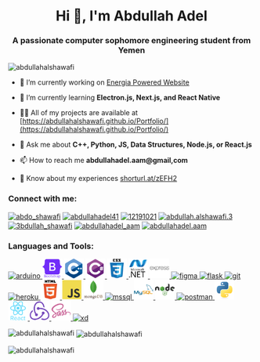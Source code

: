 <h1 align="center">Hi 👋, I'm Abdullah Adel</h1>
<h3 align="center">A passionate computer sophomore engineering student from Yemen</h3>

<p align="left"> <img src="https://komarev.com/ghpvc/?username=abdullahalshawafi&label=Profile%20views&color=0e75b6&style=flat" alt="abdullahalshawafi" /> </p>

- 🔭 I’m currently working on [Energia Powered Website](https://github.com/EnergiaPowered/official-website)

- 🌱 I’m currently learning **Electron.js, Next.js, and React Native**

- 👨‍💻 All of my projects are available at [https://abdullahalshawafi.github.io/Portfolio/](https://abdullahalshawafi.github.io/Portfolio/)

- 💬 Ask me about **C++, Python, JS, Data Structures, Node.js, or React.js**

- 📫 How to reach me **abdullahadel.aam@gmail,com**

- 📄 Know about my experiences [shorturl.at/zEFH2](shorturl.at/zEFH2)

<h3 align="left">Connect with me:</h3>
<p align="left">
<a href="https://twitter.com/abdo_shawafi" target="blank"><img align="center" src="https://cdn.jsdelivr.net/npm/simple-icons@3.0.1/icons/twitter.svg" alt="abdo_shawafi" height="30" width="40" /></a>
<a href="https://linkedin.com/in/abdullahadel41" target="blank"><img align="center" src="https://cdn.jsdelivr.net/npm/simple-icons@3.0.1/icons/linkedin.svg" alt="abdullahadel41" height="30" width="40" /></a>
<a href="https://stackoverflow.com/users/12191021" target="blank"><img align="center" src="https://cdn.jsdelivr.net/npm/simple-icons@3.0.1/icons/stackoverflow.svg" alt="12191021" height="30" width="40" /></a>
<a href="https://fb.com/abdullah.alshawafi.3" target="blank"><img align="center" src="https://cdn.jsdelivr.net/npm/simple-icons@3.0.1/icons/facebook.svg" alt="abdullah.alshawafi.3" height="30" width="40" /></a>
<a href="https://instagram.com/3bdullah_shawafi" target="blank"><img align="center" src="https://cdn.jsdelivr.net/npm/simple-icons@3.0.1/icons/instagram.svg" alt="3bdullah_shawafi" height="30" width="40" /></a>
<a href="https://www.hackerrank.com/abdullahadel_aam" target="blank"><img align="center" src="https://cdn.jsdelivr.net/npm/simple-icons@3.0.1/icons/hackerrank.svg" alt="abdullahadel_aam" height="30" width="40" /></a>
<a href="https://codeforces.com/profile/abdullahadel.aam" target="blank"><img align="center" src="https://cdn.jsdelivr.net/npm/simple-icons@3.0.1/icons/codeforces.svg" alt="abdullahadel.aam" height="30" width="40" /></a>
</p>

<h3 align="left">Languages and Tools:</h3>
<p align="left"> <a href="https://www.arduino.cc/" target="_blank"> <img src="https://cdn.worldvectorlogo.com/logos/arduino-1.svg" alt="arduino" width="40" height="40"/> </a> <a href="https://getbootstrap.com" target="_blank"> <img src="https://raw.githubusercontent.com/devicons/devicon/master/icons/bootstrap/bootstrap-plain-wordmark.svg" alt="bootstrap" width="40" height="40"/> </a> <a href="https://www.w3schools.com/cpp/" target="_blank"> <img src="https://raw.githubusercontent.com/devicons/devicon/master/icons/cplusplus/cplusplus-original.svg" alt="cplusplus" width="40" height="40"/> </a> <a href="https://www.w3schools.com/cs/" target="_blank"> <img src="https://raw.githubusercontent.com/devicons/devicon/master/icons/csharp/csharp-original.svg" alt="csharp" width="40" height="40"/> </a> <a href="https://www.w3schools.com/css/" target="_blank"> <img src="https://raw.githubusercontent.com/devicons/devicon/master/icons/css3/css3-original-wordmark.svg" alt="css3" width="40" height="40"/> </a> <a href="https://dotnet.microsoft.com/" target="_blank"> <img src="https://raw.githubusercontent.com/devicons/devicon/master/icons/dot-net/dot-net-original-wordmark.svg" alt="dotnet" width="40" height="40"/> </a> <a href="https://expressjs.com" target="_blank"> <img src="https://raw.githubusercontent.com/devicons/devicon/master/icons/express/express-original-wordmark.svg" alt="express" width="40" height="40"/> </a> <a href="https://www.figma.com/" target="_blank"> <img src="https://www.vectorlogo.zone/logos/figma/figma-icon.svg" alt="figma" width="40" height="40"/> </a> <a href="https://flask.palletsprojects.com/" target="_blank"> <img src="https://www.vectorlogo.zone/logos/pocoo_flask/pocoo_flask-icon.svg" alt="flask" width="40" height="40"/> </a> <a href="https://git-scm.com/" target="_blank"> <img src="https://www.vectorlogo.zone/logos/git-scm/git-scm-icon.svg" alt="git" width="40" height="40"/> </a> <a href="https://heroku.com" target="_blank"> <img src="https://www.vectorlogo.zone/logos/heroku/heroku-icon.svg" alt="heroku" width="40" height="40"/> </a> <a href="https://www.w3.org/html/" target="_blank"> <img src="https://raw.githubusercontent.com/devicons/devicon/master/icons/html5/html5-original-wordmark.svg" alt="html5" width="40" height="40"/> </a> <a href="https://developer.mozilla.org/en-US/docs/Web/JavaScript" target="_blank"> <img src="https://raw.githubusercontent.com/devicons/devicon/master/icons/javascript/javascript-original.svg" alt="javascript" width="40" height="40"/> </a> <a href="https://www.mongodb.com/" target="_blank"> <img src="https://raw.githubusercontent.com/devicons/devicon/master/icons/mongodb/mongodb-original-wordmark.svg" alt="mongodb" width="40" height="40"/> </a> <a href="https://www.microsoft.com/en-us/sql-server" target="_blank"> <img src="https://cdn.worldvectorlogo.com/logos/microsoft-sql-server.svg" alt="mssql" width="40" height="40"/> </a> <a href="https://www.mysql.com/" target="_blank"> <img src="https://raw.githubusercontent.com/devicons/devicon/master/icons/mysql/mysql-original-wordmark.svg" alt="mysql" width="40" height="40"/> </a> <a href="https://nodejs.org" target="_blank"> <img src="https://raw.githubusercontent.com/devicons/devicon/master/icons/nodejs/nodejs-original-wordmark.svg" alt="nodejs" width="40" height="40"/> </a> <a href="https://postman.com" target="_blank"> <img src="https://www.vectorlogo.zone/logos/getpostman/getpostman-icon.svg" alt="postman" width="40" height="40"/> </a> <a href="https://www.python.org" target="_blank"> <img src="https://raw.githubusercontent.com/devicons/devicon/master/icons/python/python-original.svg" alt="python" width="40" height="40"/> </a> <a href="https://reactjs.org/" target="_blank"> <img src="https://raw.githubusercontent.com/devicons/devicon/master/icons/react/react-original-wordmark.svg" alt="react" width="40" height="40"/> </a> <a href="https://redux.js.org" target="_blank"> <img src="https://raw.githubusercontent.com/devicons/devicon/master/icons/redux/redux-original.svg" alt="redux" width="40" height="40"/> </a> <a href="https://sass-lang.com" target="_blank"> <img src="https://raw.githubusercontent.com/devicons/devicon/master/icons/sass/sass-original.svg" alt="sass" width="40" height="40"/> </a> <a href="https://www.adobe.com/products/xd.html" target="_blank"> <img src="https://cdn.worldvectorlogo.com/logos/adobe-xd.svg" alt="xd" width="40" height="40"/> </a> </p>

<p><img align="left" src="https://github-readme-stats.vercel.app/api/top-langs?username=abdullahalshawafi&show_icons=true&locale=en&layout=compact" alt="abdullahalshawafi" /></p>

<p>&nbsp;<img align="center" src="https://github-readme-stats.vercel.app/api?username=abdullahalshawafi&show_icons=true&locale=en" alt="abdullahalshawafi" /></p>

<p><img align="center" src="https://github-readme-streak-stats.herokuapp.com/?user=abdullahalshawafi&" alt="abdullahalshawafi" /></p>

